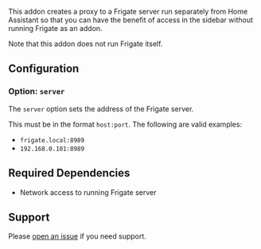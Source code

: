 This addon creates a proxy to a Frigate server run separately from Home Assistant so that you can have the benefit of access in the sidebar without running Frigate as an addon.

Note that this addon does not run Frigate itself.

## Configuration

### Option: `server`

The `server` option sets the address of the Frigate server.

This must be in the format `host:port`. The following are valid examples:

- `frigate.local:8989`
- `192.168.0.101:8989`

## Required Dependencies

- Network access to running Frigate server

## Support

Please [open an issue](https://github.com/blakeblackshear/frigate/issues/new/choose) if you need support.
